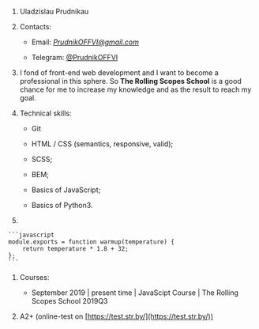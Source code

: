 1. Uladzislau Prudnikau

1. Contacts:

    * Email: *PrudnikOFFVI@gmail.com*

    * Telegram: [@PrudnikOFFVI](https://t.me/PrudnikOFFVI)

1. I fond of front-end web development and I want to become a professional in this sphere. So **The Rolling Scopes School** is a good chance for me to increase my knowledge and as the result to reach my goal.

1. Technical skills:

    * Git

    * HTML / CSS (semantics, responsive, valid);

    * SCSS;

    * BEM;

    * Basics of JavaScript;

    * Basics of Python3.

1. 

    ```javascript
    module.exports = function warmup(temperature) {
        return temperature * 1.8 + 32;
    };
    ```

1. Courses:

    * September 2019 | present time | JavaScipt Course | The Rolling Scopes School 2019Q3

1. A2+ (online-test on [https://test.str.by/](https://test.str.by/))